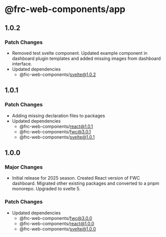 # @frc-web-components/app

## 1.0.2

### Patch Changes

- Removed test svelte component. Updated example component in dashboard plugin templates and added missing images from dashboard interface.
- Updated dependencies
  - @frc-web-components/svelte@1.0.2

## 1.0.1

### Patch Changes

- Adding missing declaration files to packages
- Updated dependencies
  - @frc-web-components/react@1.0.1
  - @frc-web-components/fwc@3.0.1
  - @frc-web-components/svelte@1.0.1

## 1.0.0

### Major Changes

- Initial release for 2025 season. Created React version of FWC dashboard. Migrated other existing packages and converted to a pnpm monorepo. Upgraded to svelte 5.

### Patch Changes

- Updated dependencies
  - @frc-web-components/fwc@3.0.0
  - @frc-web-components/react@1.0.0
  - @frc-web-components/svelte@1.0.0
